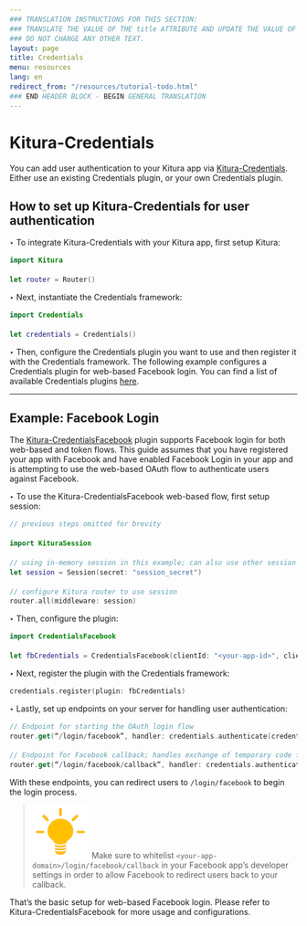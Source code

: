 ```yaml
---
### TRANSLATION INSTRUCTIONS FOR THIS SECTION:
### TRANSLATE THE VALUE OF THE title ATTRIBUTE AND UPDATE THE VALUE OF THE lang ATTRIBUTE.
### DO NOT CHANGE ANY OTHER TEXT.
layout: page
title: Credentials
menu: resources
lang: en
redirect_from: "/resources/tutorial-todo.html"
### END HEADER BLOCK - BEGIN GENERAL TRANSLATION
---
```


<div class="titleBlock">
	<h1>Kitura-Credentials</h1>
	<p>You can add user authentication to your Kitura app via <a href="https://github.com/IBM-Swift/Kitura-Credentials">Kitura-Credentials</a>.<br>Either use an existing Credentials plugin, or your own Credentials plugin.</p>
</div>

## How to set up Kitura-Credentials for user authentication

<span class="arrow">&#8227;</span> To integrate Kitura-Credentials with your Kitura app, first setup Kitura:

```swift
import Kitura

let router = Router()
```

<span class="arrow">&#8227;</span> Next, instantiate the Credentials framework:

```swift
import Credentials

let credentials = Credentials()
```

<span class="arrow">&#8227;</span> Then, configure the Credentials plugin you want to use and then register it with the Credentials framework. The following example configures a Credentials plugin for web-based Facebook login. You can find a list of available Credentials plugins [here](https://github.com/IBM-Swift/Kitura-Credentials#list-of-plugins).

---

## Example: Facebook Login
The [Kitura-CredentialsFacebook](https://github.com/IBM-Swift/Kitura-CredentialsFacebook) plugin supports Facebook login for both web-based and token flows. This guide assumes that you have registered your app with Facebook and have enabled Facebook Login in your app and is attempting to use the web-based OAuth flow to authenticate users against Facebook.

<span class="arrow">&#8227;</span> To use the Kitura-CredentialsFacebook web-based flow, first setup session:

```swift
// previous steps omitted for brevity

import KituraSession

// using in-memory session in this example; can also use other session stores
let session = Session(secret: "session_secret")

// configure Kitura router to use session
router.all(middleware: session)
```

<span class="arrow">&#8227;</span> Then, configure the plugin:

```swift
import CredentialsFacebook

let fbCredentials = CredentialsFacebook(clientId: "<your-app-id>", clientSecret: "<your-app-secret>", callbackUrl: “<your-app-domain>/login/facebook/callback”)
```

<span class="arrow">&#8227;</span> Next, register the plugin with the Credentials framework:

```swift
credentials.register(plugin: fbCredentials)
```

<span class="arrow">&#8227;</span> Lastly, set up endpoints on your server for handling user authentication:

```swift
// Endpoint for starting the OAuth login flow
router.get(“/login/facebook”, handler: credentials.authenticate(credentialsType: fbCredentials.name)

// Endpoint for Facebook callback; handles exchange of temporary code for access token
router.get(“/login/facebook/callback”, handler: credentials.authenticate(credentialsType: fbCredentials.name))
```

With these endpoints, you can redirect users to `/login/facebook` to begin the login process.

> ![tip] Make sure to whitelist `<your-app-domain>/login/facebook/callback` in your Facebook app’s developer settings in order to allow Facebook to redirect users back to your callback.

That’s the basic setup for web-based Facebook login. Please refer to Kitura-CredentialsFacebook for more usage and configurations.

[info]: ../../../assets/info-blue.png
[tip]: ../../../assets/lightbulb-yellow.png
